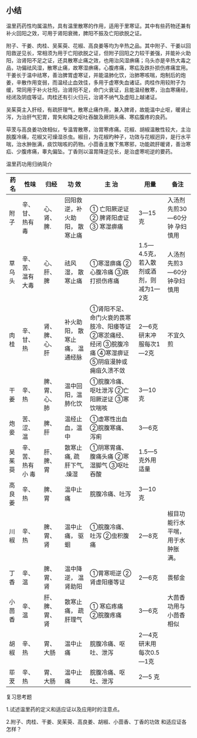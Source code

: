 ## **小结**

温里药药性均属温热，具有温里散寒的作用，适用于里寒证。其中有些药物还兼有补火回阳之效，可用于肾阳衰微，脾阳不振及亡阳欲脱之证。

附子、干姜、肉桂、吴茱萸、花椒、高良姜等均为辛热之品。其中附子、干姜以回阳救逆见长，常相须为用于亡阳欲脱之证，但附子回阳之力较干姜强，并能补火助阳，治肾阳不足之证，还具散寒止痛之效，也用治风湿痹痛；乌头亦是辛热大毒之品，功偏祛风湿，散寒止痛，故寒湿痹痛，心腹疼痛，寒疝及跌扑损伤疼痛宜用。干姜长于温中祛寒，善治脾胃虚寒证，并能温肺化饮，治肺寒咳喘，炮制后的炮姜，辛散作用变弱，而温经止血效佳，多用于虚寒失血诸证。肉桂作用较附子为缓，常同用于补火壮阳，治肾阳不足，命门火衰证，且能温经散寒，治血寒痛经，经闭及阴疽等证。肉桂还有引火归元，治肾不纳气及虚阳上越诸证。

吴茱萸主入肝经，有疏肝理气，散寒止痛作用，兼入脾肾，故能温中止呕，暖肾止泻，为治肝气犯胃，胃失和降之呕吐吞酸及厥阴头痛、寒疝腹疼的良药。

荜茇与高良姜功效相似，专温胃散寒，治胃寒疼痛。花椒、胡椒温散性较大，主治脘腹冷痛，花椒又可燥湿杀虫。椒目，为花椒旳种子，功效与花椒迥异，是行水平喘，治水肿胀满，痰饮喘咳的药物。小茴香主散下焦寒邪，功能疏肝暖肾，善治寒疝、少腹疼痛，睾丸偏坠。丁香则以温胃降逆见长，是治虚寒呃逆的要药。




温里药功用归纳简介

| 药名    | 性味                 | 归经              | 功           效                                         | 主            治                                             | 用量                                   | 备注                              |
| ------- | -------------------- | ----------------- | ------------------------------------------------------- | ------------------------------------------------------------ | -------------------------------------- | --------------------------------- |
| 附子    | 辛、甘、   热有毒    | 心、肾、脾.       | 回阳救逆，补火助阳，                           散寒止痛 | ① 亡阳厥逆证  ② 脾肾阳虚证③ 寒湿痹痛                         | 3—15克                                 | 入汤剂先煎30—60分钟  孕妇慎用     |
| 草乌 头 | 辛、苦、 温有大毒    | 心、肝、脾        | 祛风湿，   散寒止痛                                     | ①寒湿痹痛  ②心腹冷痛  ③跌打损伤疼痛                          | 1.5—4.5克，若入散剂或酒剂，则减为1—2克 | 人汤剂先煎3—60分钟孕妇慎用        |
| 肉桂    | 辛、甘、   热        | 肾、脾、心、 肝   | 补火助阳， 散寒止痛，   温通经脉                        | ①肾阳不足、命门火衰的畏寒肢冷、阳痿等证  ②寒淤痛经、经闭  ③脘腹冷痛  ④寒湿痹证  ⑤阴疽漫肿或痈疽久溃不敛 | 2—6克研末冲服每次1—2克                 | 不宜久煎                          |
| 干姜    | 辛、热               | 脾、胃、心、   肺 | 温中回阳，温肺化饮                                      | ①脘腹冷痛、呕吐泄泻  ②亡阳厥逆证  ③寒饮喘咳                  | 3—10   克                              |                                   |
| 炮妾    | 苦、涩、   温        | 脾、肝            | 温经止血，温中                                          | ①虚寒性出血   ②脘腹寒痛、泻痢                                | 3—6克                                  |                                   |
| 吴茱萸  | 辛、苦、   热有小 毒 | 肝、脾、胃        | 散寒止痛,   疏肝下气, .燥湿                             | ①阴寒胃痛、腹痛头痛   ②寒湿脚气  ③呕吐吞酸                   | 1.5—5克外用适量                        |                                   |
| 高良姜  | 辛、热               | 脾、胃            | 温中止痛                                                | 脘腹冷痛、吐泻                                               | 3—10克                                 |                                   |
| 川椒    | 辛、热               | 脾、胃、肾        | 温中止痛， 驱蛔                                         | ①脘腹冷痛、吐泻   ②虫积腹痛                                  | 2—8克                                  | 椒目功能行水平喘， 用于水肿胀满。 |
| 丁香    | 辛、温               | 脾、胃、肾        | 温中降逆， 温肾助阳                                     | ①胃寒呃逆   ②肾虚阳痿等证                                    | 2—6克                                  | 畏郁金                            |
| 小茴 香 | 辛、温               | 肝、脾、胃、 肾   | 散寒止痛， 疏肝理气                                     | ① 寒疝疼痛   ②脘腹疼痛                                       | 3—6克                                  | 大茴香功用与小茴香相似            |
| 胡椒    | 辛、热               | 胃、大肠          | 温中止痛                                                | 脘腹冷痛、呕吐、泄泻                                         | 2—4克研末用 每次0.5—1克                |                                   |
| 荜茇    | 辛、热               | 胃、大肠          | 温中止痛                                                | 脘腹冷痛、呕吐、泄泻                                         | 2—5 克                                 |                                   |

复习思考题

1.试述温里药的定义和适应证以及应用时的注意点。

2.附子、肉桂、干姜、吴茱萸、高良姜、胡椒、小茴香、丁香的功效 和适应证各怎样？
